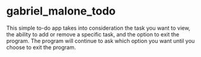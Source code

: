 # gabriel_malone_todo
This simple to-do app takes into consideration the task you want to view, the ability to add or remove a specific task, and the option to exit the program. The program will continue to ask which option you want until you choose to exit the program.
